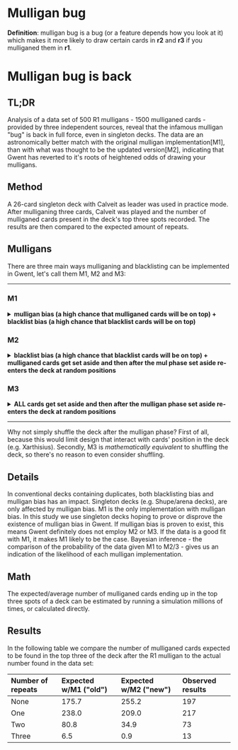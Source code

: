 # Mulligan bug

**Definition**: mulligan bug is a bug (or a feature depends how you look at it) which makes it more likely to draw certain cards in **r2** and **r3** if you mulliganed them in **r1**.

# Mulligan bug is back

## TL;DR

Analysis of a data set of 500 R1 mulligans - 1500 mulliganed cards - provided by three independent sources, reveal that the infamous mulligan "bug" is back in full force, even in singleton decks. The data are an astronomically better match with the original mulligan implementation[M1], than with what was thought to be the updated version[M2], indicating that Gwent has reverted to it's roots of heightened odds of drawing your mulligans.

## Method

A 26-card singleton deck with Calveit as leader was used in practice mode. After mulliganing three cards, Calveit was played and the number of mulliganed cards present in the deck's top three spots recorded. The results are then compared to the expected amount of repeats.

## Mulligans 

There are three main ways mulliganing and blacklisting can be implemented in Gwent, let's call them M1, M2 and M3:

---

### M1

<details>
	<summary><b>mulligan bias (a high chance that mulliganed cards will be on top) + blacklist bias (a high chance that blacklist cards will be on top) </b></summary>

Whenever a card is mulliganed, it is **instantly** placed back in the deck at a random position. It, and it's duplicates, are blacklisted. Blacklisted cards are skipped and left at the top of deck if they were supposed to be drawn during the mulligan phase. This is the original implementation in Gwent. It has the drawbacks of both mulligan bias and blacklist bias. The former[первый из них] being an increased chance of mulliganed cards landing in the top of the deck, and the latter[последний] being an increased chance of blacklisted duplicates being present in the top.

</details>

### M2

<details>
	<summary><b>blacklist bias (a high chance that blacklist cards will be on top) + mulliganed cards get set aside and then after the mul phase set aside re-enters the deck at random positions</b></summary>

Whenever a card is mulliganed, it is set aside for the remainder[остаток] of the mulligan phase. Duplicates are blacklisted, and thus skipped and left at the top of the deck if they were supposed to be drawn during mulligan. After the mulligan phase is over, the cards set aside re-enters the deck at random positions. This is the implementation we've been under the impression CDPR changed Gwent into having. It has no mulligan bias, but does have blacklist bias.

</details>

### M3

<details>
	<summary><b>ALL cards get set aside and then after the mulligan phase set aside re-enters the deck at random positions</b></summary>

Whenever a card is mulliganed, it is set aside for the remainder of the mulligan phase. Blacklisted duplicates get set aside as well (either instantly, or when they were supposed to be drawn - it doesn't matter). After the mulligan phase is over, the cards set aside re-enters the deck at random positions. This implementation has **neither mulligan bias, nor blacklist bias**. We have no reason to believe this is an implementation CDPR wants for Gwent, 

author: *I'm simply including it because many in this community seem to want it. Personally, I favor M2 as the optimal implementation (because I believe blacklisting should have a downside), but that's a different discussion.*

</details>

---

Why not simply shuffle the deck after the mulligan phase? First of all, because this would limit design that interact with cards' position in the deck (e.g. Xarthisius). Secondly, M3 is *mathematically equivalent* to shuffling the deck, so there's no reason to even consider shuffling.

## Details

In conventional decks containing duplicates, both blacklisting bias and mulligan bias has an impact. Singleton decks (e.g. Shupe/arena decks), are only affected by mulligan bias. M1 is the only implementation with mulligan bias. In this study we use singleton decks hoping to prove or disprove the existence of mulligan bias in Gwent. If mulligan bias is proven to exist, this means Gwent definitely does not employ M2 or M3. If the data is a good fit with M1, it makes M1 likely to be the case. Bayesian inference - the comparison of the probability of the data given M1 to M2/3 - gives us an indication of the likelihood of each mulligan implementation.

## Math

The expected/average number of mulliganed cards ending up in the top three spots of a deck can be estimated by running a simulation millions of times, or calculated directly. 

## Results

In the following table we compare the number of mulliganed cards expected to be found in the top three of the deck after the R1 mulligan to the actual number found in the data set:

| Number of repeats | Expected w/M1 ("old") | Expected w/M2 ("new") | Observed results |
| :--- | :--- | :--- | :--- |
|None |	175.7 |	255.2  | 197 |
|One |	238.0 |	209.0 |	217 |
|Two |	80.8 |	34.9 |	73 |
|Three | 6.5 | 0.9 | 13 |

